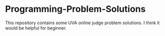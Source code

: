 # Programming-Problem-Solutions
This repository contains some UVA online judge problem solutions. I think it would be helpful for beginner.
